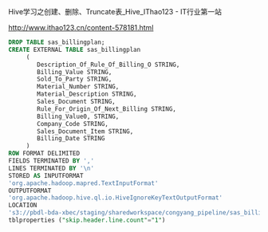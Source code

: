 Hive学习之创建、删除、Truncate表\_Hive\_IThao123 - IT行业第一站

<http://www.ithao123.cn/content-578181.html>

```sql
DROP TABLE sas_billingplan;
CREATE EXTERNAL TABLE sas_billingplan
	 (
		Description_Of_Rule_Of_Billing_O STRING,
		Billing_Value STRING,
		Sold_To_Party STRING,
		Material_Number STRING,
		Material_Description STRING,
		Sales_Document STRING,
		Rule_For_Origin_Of_Next_Billing STRING,
		Billing_Value0, STRING,
		Company_Code STRING,
		Sales_Document_Item STRING,
		Billing_Date STRING
	 )
ROW FORMAT DELIMITED
FIELDS TERMINATED BY ','
LINES TERMINATED BY '\n'
STORED AS INPUTFORMAT
'org.apache.hadoop.mapred.TextInputFormat'
OUTPUTFORMAT
'org.apache.hadoop.hive.ql.io.HiveIgnoreKeyTextOutputFormat'
LOCATION
's3://pbdl-bda-xbec/staging/sharedworkspace/congyang_pipeline/sas_billingplan/'
tblproperties ("skip.header.line.count"="1")
```




























